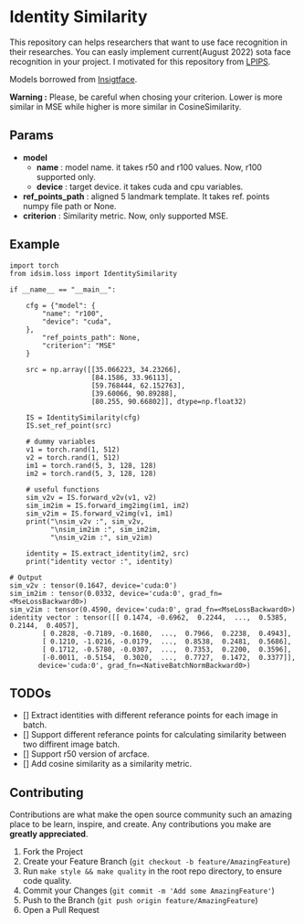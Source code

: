 # Identity Similarity

This repository can helps researchers that want to use face recognition in their researches. You can easly implement current(August 2022) sota face recognition in your project. I motivated for this repository from 
[LPIPS](https://github.com/richzhang/PerceptualSimilarity).

Models borrowed from [Insigtface](https://github.com/deepinsight/insightface/tree/master/recognition/arcface_torch).

**Warning :** Please, be careful when chosing your criterion. Lower is more similar in MSE while higher is more similar in CosineSimilarity.

## Params

- **model**
    - **name**   : model name. it takes r50 and r100 values. Now, r100 supported only.
    - **device** : target device. it takes cuda and cpu variables.
- **ref_points_path** : aligned 5 landmark template. It takes ref. points numpy file path or None.
- **criterion** : Similarity metric. Now, only supported MSE.

## Example

```
import torch
from idsim.loss import IdentitySimilarity

if __name__ == "__main__":

    cfg = {"model": {
        "name": "r100",
        "device": "cuda",
    },
        "ref_points_path": None,
        "criterion": "MSE"
    }
 
    src = np.array([[35.066223, 34.23266],
                    [84.1586, 33.96113],
                    [59.768444, 62.152763],
                    [39.60066, 90.89288],
                    [80.255, 90.66802]], dtype=np.float32)

    IS = IdentitySimilarity(cfg)
    IS.set_ref_point(src)

    # dummy variables
    v1 = torch.rand(1, 512)
    v2 = torch.rand(1, 512)
    im1 = torch.rand(5, 3, 128, 128)
    im2 = torch.rand(5, 3, 128, 128)

    # useful functions
    sim_v2v = IS.forward_v2v(v1, v2)
    sim_im2im = IS.forward_img2img(im1, im2)
    sim_v2im = IS.forward_v2img(v1, im1)
    print("\nsim_v2v :", sim_v2v,
          "\nsim_im2im :", sim_im2im,
          "\nsim_v2im :", sim_v2im)

    identity = IS.extract_identity(im2, src)
    print("identity vector :", identity)
```
```
# Output
sim_v2v : tensor(0.1647, device='cuda:0') 
sim_im2im : tensor(0.0332, device='cuda:0', grad_fn=<MseLossBackward0>) 
sim_v2im : tensor(0.4590, device='cuda:0', grad_fn=<MseLossBackward0>)
identity vector : tensor([[ 0.1474, -0.6962,  0.2244,  ...,  0.5385,  0.2144,  0.4057],
        [ 0.2828, -0.7189, -0.1680,  ...,  0.7966,  0.2238,  0.4943],
        [ 0.1210, -1.0216, -0.0179,  ...,  0.8538,  0.2481,  0.5686],
        [ 0.1712, -0.5780, -0.0307,  ...,  0.7353,  0.2200,  0.3596],
        [-0.0011, -0.5154,  0.3020,  ...,  0.7727,  0.1472,  0.3377]],
       device='cuda:0', grad_fn=<NativeBatchNormBackward0>)
```

## TODOs

- [] Extract identities with different referance points for each image in batch.
- [] Support different referance points for calculating similarity between two diffirent image batch.
- [] Support r50 version of arcface.
- [] Add cosine similarity as a similarity metric.

## Contributing

Contributions are what make the open source community such an amazing place to be learn, inspire, and create. Any contributions you make are **greatly appreciated**.

1. Fork the Project
1. Create your Feature Branch (`git checkout -b feature/AmazingFeature`)
1. Run `make style && make quality` in the root repo directory, to ensure code quality.
1. Commit your Changes (`git commit -m 'Add some AmazingFeature'`)
1. Push to the Branch (`git push origin feature/AmazingFeature`)
1. Open a Pull Request